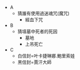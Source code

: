 * A
  * 猜誰有使用過迷魂咒(魔咒)
    * 經血下咒
* B
  * 猜墳墓中死者的死因
    * 墓地
    * 上吊死亡
* C
  * 白信封=叶卡捷琳娜.鮑里索娃
  * 黑信封=賈汗大師



